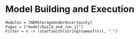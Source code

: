 # Model Building and Execution

```@autodocs
Modules = [NEMStorageUnderUncertainty]
Pages = ["model/build_and_run.jl"]
Filter = n -> !startswith(string(nameof(n)), "_")
```